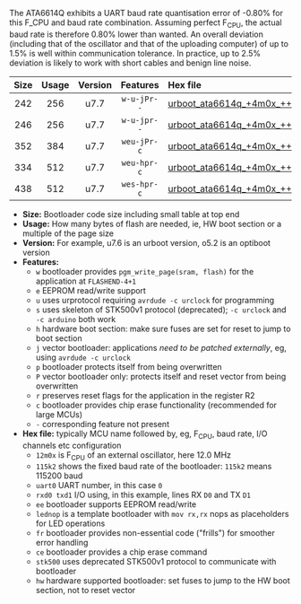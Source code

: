 The ATA6614Q exhibits a UART baud rate quantisation error of -0.80% for this F_CPU and baud rate combination. Assuming perfect F<sub>CPU</sub>, the actual baud rate is therefore 0.80% lower than wanted. An overall deviation (including that of the oscillator and that of the uploading computer) of up to 1.5% is well within communication tolerance. In practice, up to 2.5% deviation is likely to work with short cables and benign line noise.

|Size|Usage|Version|Features|Hex file|
|:-:|:-:|:-:|:-:|:--|
|242|256|u7.7|`w-u-jPr--`|[urboot_ata6614q_+4m0x_++14k4_uart0_rxd0_txd1_lednop.hex](https://raw.githubusercontent.com/stefanrueger/urboot.hex/main/mcus/ata6614q/external_oscillator/fcpu_+4m0x/br_++14k4/urboot_ata6614q_+4m0x_++14k4_uart0_rxd0_txd1_lednop.hex)|
|246|256|u7.7|`w-u-jpr--`|[urboot_ata6614q_+4m0x_++14k4_uart0_rxd0_txd1_lednop_fr.hex](https://raw.githubusercontent.com/stefanrueger/urboot.hex/main/mcus/ata6614q/external_oscillator/fcpu_+4m0x/br_++14k4/urboot_ata6614q_+4m0x_++14k4_uart0_rxd0_txd1_lednop_fr.hex)|
|352|384|u7.7|`weu-jPr-c`|[urboot_ata6614q_+4m0x_++14k4_uart0_rxd0_txd1_ee_lednop_fr_ce.hex](https://raw.githubusercontent.com/stefanrueger/urboot.hex/main/mcus/ata6614q/external_oscillator/fcpu_+4m0x/br_++14k4/urboot_ata6614q_+4m0x_++14k4_uart0_rxd0_txd1_ee_lednop_fr_ce.hex)|
|334|512|u7.7|`weu-hpr-c`|[urboot_ata6614q_+4m0x_++14k4_uart0_rxd0_txd1_ee_lednop_fr_ce_hw.hex](https://raw.githubusercontent.com/stefanrueger/urboot.hex/main/mcus/ata6614q/external_oscillator/fcpu_+4m0x/br_++14k4/urboot_ata6614q_+4m0x_++14k4_uart0_rxd0_txd1_ee_lednop_fr_ce_hw.hex)|
|438|512|u7.7|`wes-hpr-c`|[urboot_ata6614q_+4m0x_++14k4_uart0_rxd0_txd1_ee_lednop_fr_ce_stk500_hw.hex](https://raw.githubusercontent.com/stefanrueger/urboot.hex/main/mcus/ata6614q/external_oscillator/fcpu_+4m0x/br_++14k4/urboot_ata6614q_+4m0x_++14k4_uart0_rxd0_txd1_ee_lednop_fr_ce_stk500_hw.hex)|

- **Size:** Bootloader code size including small table at top end
- **Usage:** How many bytes of flash are needed, ie, HW boot section or a multiple of the page size
- **Version:** For example, u7.6 is an urboot version, o5.2 is an optiboot version
- **Features:**
  + `w` bootloader provides `pgm_write_page(sram, flash)` for the application at `FLASHEND-4+1`
  + `e` EEPROM read/write support
  + `u` uses urprotocol requiring `avrdude -c urclock` for programming
  + `s` uses skeleton of STK500v1 protocol (deprecated); `-c urclock` and `-c arduino` both work
  + `h` hardware boot section: make sure fuses are set for reset to jump to boot section
  + `j` vector bootloader: applications *need to be patched externally*, eg, using `avrdude -c urclock`
  + `p` bootloader protects itself from being overwritten
  + `P` vector bootloader only: protects itself and reset vector from being overwritten
  + `r` preserves reset flags for the application in the register R2
  + `c` bootloader provides chip erase functionality (recommended for large MCUs)
  + `-` corresponding feature not present
- **Hex file:** typically MCU name followed by, eg, F<sub>CPU</sub>, baud rate, I/O channels etc configuration
  + `12m0x` is F<sub>CPU</sub> of an external oscillator, here 12.0 MHz
  + `115k2` shows the fixed baud rate of the bootloader: `115k2` means 115200 baud
  + `uart0` UART number, in this case `0`
  + `rxd0 txd1` I/O using, in this example, lines RX `D0` and TX `D1`
  + `ee` bootloader supports EEPROM read/write
  + `lednop` is a template bootloader with `mov rx,rx` nops as placeholders for LED operations
  + `fr` bootloader provides non-essential code ("frills") for smoother error handling
  + `ce` bootloader provides a chip erase command
  + `stk500` uses deprecated STK500v1 protocol to communicate with bootloader
  + `hw` hardware supported bootloader: set fuses to jump to the HW boot section, not to reset vector
